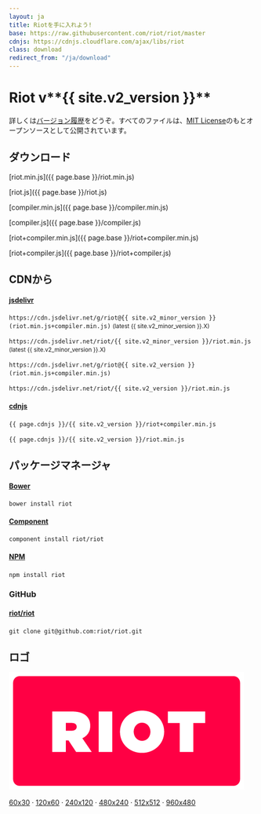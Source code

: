 ```yaml
---
layout: ja
title: Riotを手に入れよう!
base: https://raw.githubusercontent.com/riot/riot/master
cdnjs: https://cdnjs.cloudflare.com/ajax/libs/riot
class: download
redirect_from: "/ja/download"
---
```


# Riot v**{{ site.v2_version }}**

詳しくは[バージョン履歴](/v2/release-notes)をどうぞ。すべてのファイルは、[MIT License](/license/)のもとオープンソースとして公開されています。

## ダウンロード

[riot.min.js]({{ page.base }}/riot.min.js)

[riot.js]({{ page.base }}/riot.js)

[compiler.min.js]({{ page.base }}/compiler.min.js)

[compiler.js]({{ page.base }}/compiler.js)

[riot+compiler.min.js]({{ page.base }}/riot+compiler.min.js)

[riot+compiler.js]({{ page.base }}/riot+compiler.js)


## CDNから


#### [jsdelivr](http://www.jsdelivr.com/#!riot)

`https://cdn.jsdelivr.net/g/riot@{{ site.v2_minor_version }}(riot.min.js+compiler.min.js)` <small>(latest {{ site.v2_minor_version }}.X)</small>

`https://cdn.jsdelivr.net/riot/{{ site.v2_minor_version }}/riot.min.js` <small>(latest {{ site.v2_minor_version }}.X)</small>

`https://cdn.jsdelivr.net/g/riot@{{ site.v2_version }}(riot.min.js+compiler.min.js)`

`https://cdn.jsdelivr.net/riot/{{ site.v2_version }}/riot.min.js`


#### [cdnjs](https://cdnjs.com/libraries/riot)

`{{ page.cdnjs }}/{{ site.v2_version }}/riot+compiler.min.js`

`{{ page.cdnjs }}/{{ site.v2_version }}/riot.min.js`


## パッケージマネージャ

#### [Bower](http://bower.io/search/?q=riot.js)

`bower install riot`

#### [Component](http://component.github.io/?q=riot)

`component install riot/riot`

#### [NPM](https://www.npmjs.com/package/riot)

`npm install riot`


### GitHub

#### [riot/riot](https://github.com/riot/riot)

`git clone git@github.com:riot/riot.git`

## ロゴ

![](/img/logo/riot480x.png)

[60x30](/img/logo/riot60x.png) &middot;
[120x60](/img/logo/riot120x.png) &middot;
[240x120](/img/logo/riot240x.png) &middot;
[480x240](/img/logo/riot480x.png) &middot;
[512x512](/img/logo/square.png) &middot;
[960x480](/img/logo/riot960x.png)
